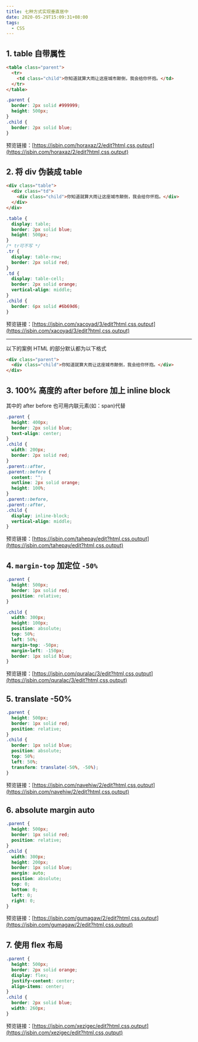 ```yaml
---
title: 七种方式实现垂直居中
date: 2020-05-29T15:09:31+08:00
tags:
  - CSS
---
```


## 1. table 自带属性

```html
<table class="parent">
  <tr>
    <td class="child">你知道就算大雨让这座城市颠倒，我会给你怀抱。</td>
  </tr>
</table>
```

```css
.parent {
  border: 2px solid #999999;
  height: 500px;
}
.child {
  border: 2px solid blue;
}
```

预览链接：[https://jsbin.com/horaxaz/2/edit?html,css,output](https://jsbin.com/horaxaz/2/edit?html,css,output)

## 2. 将 div 伪装成 table

```html
<div class="table">
  <div class="td">
    <div class="child">你知道就算大雨让这座城市颠倒，我会给你怀抱。</div>
  </div>
</div>
```

```css
.table {
  display: table;
  border: 2px solid blue;
  height: 500px;
}
/* tr可不写 */
.tr {
  display: table-row;
  border: 2px solid red;
}
.td {
  display: table-cell;
  border: 2px solid orange;
  vertical-align: middle;
}
.child {
  border: 6px solid #6b69d6;
}
```

预览链接：[https://jsbin.com/xacoyad/3/edit?html,css,output](https://jsbin.com/xacoyad/3/edit?html,css,output)

---

以下的案例 HTML 的部分默认都为以下格式

```html
<div class="parent">
  <div class="child">你知道就算大雨让这座城市颠倒，我会给你怀抱。</div>
</div>
```

## 3. 100% 高度的 after before 加上 inline block

其中的 after before 也可用内联元素(如：span)代替

```css
.parent {
  height: 400px;
  border: 2px solid blue;
  text-align: center;
}
.child {
  width: 200px;
  border: 2px solid red;
}
.parent::after,
.parent::before {
  content: "";
  outline: 2px solid orange;
  height: 100%;
}
.parent::before,
.parent::after,
.child {
  display: inline-block;
  vertical-align: middle;
}
```

预览链接：[https://jsbin.com/tahepay/edit?html,css,output](https://jsbin.com/tahepay/edit?html,css,output)

## 4. `margin-top` 加定位 `-50%`

```css
.parent {
  height: 500px;
  border: 1px solid red;
  position: relative;
}

.child {
  width: 300px;
  height: 100px;
  position: absolute;
  top: 50%;
  left: 50%;
  margin-top: -50px;
  margin-left: -150px;
  border: 1px solid blue;
}
```

预览链接：[https://jsbin.com/quralac/3/edit?html,css,output](https://jsbin.com/quralac/3/edit?html,css,output)

## 5. translate -50%

```css
.parent {
  height: 500px;
  border: 1px solid red;
  position: relative;
}
.child {
  border: 1px solid blue;
  position: absolute;
  top: 50%;
  left: 50%;
  transform: translate(-50%, -50%);
}
```

预览链接：[https://jsbin.com/navehiw/2/edit?html,css,output](https://jsbin.com/navehiw/2/edit?html,css,output)

## 6. absolute margin auto

```css
.parent {
  height: 500px;
  border: 1px solid red;
  position: relative;
}
.child {
  width: 300px;
  height: 200px;
  border: 1px solid blue;
  margin: auto;
  position: absolute;
  top: 0;
  bottom: 0;
  left: 0;
  right: 0;
}
```

预览链接：[https://jsbin.com/gumagaw/2/edit?html,css,output](https://jsbin.com/gumagaw/2/edit?html,css,output)

## 7. 使用 flex 布局

```css
.parent {
  height: 500px;
  border: 2px solid orange;
  display: flex;
  justify-content: center;
  align-items: center;
}
.child {
  border: 2px solid blue;
  width: 260px;
}
```

预览链接：[https://jsbin.com/xezigec/edit?html,css,output](https://jsbin.com/xezigec/edit?html,css,output)
